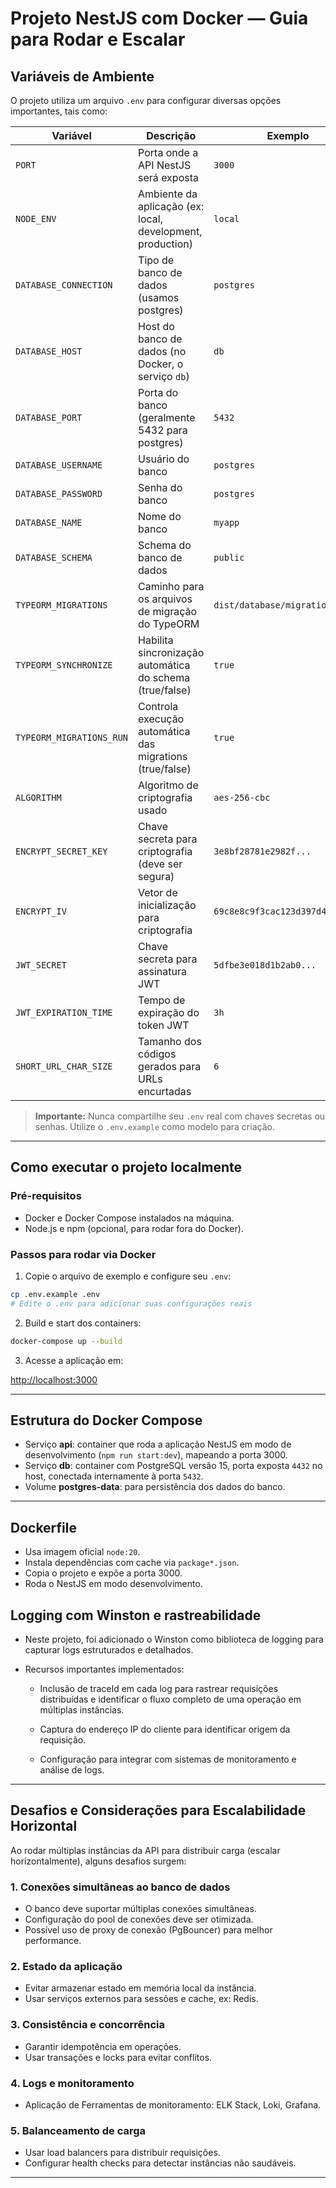 
# Projeto NestJS com Docker — Guia para Rodar e Escalar

## Variáveis de Ambiente

O projeto utiliza um arquivo `.env` para configurar diversas opções importantes, tais como:

| Variável                | Descrição                                              | Exemplo                        |
|------------------------|--------------------------------------------------------|-------------------------------|
| `PORT`                 | Porta onde a API NestJS será exposta                   | `3000`                        |
| `NODE_ENV`             | Ambiente da aplicação (ex: local, development, production) | `local`                       |
| `DATABASE_CONNECTION`  | Tipo de banco de dados (usamos postgres)               | `postgres`                    |
| `DATABASE_HOST`        | Host do banco de dados (no Docker, o serviço `db`)     | `db`                          |
| `DATABASE_PORT`        | Porta do banco (geralmente 5432 para postgres)         | `5432`                        |
| `DATABASE_USERNAME`    | Usuário do banco                                        | `postgres`                    |
| `DATABASE_PASSWORD`    | Senha do banco                                         | `postgres`                    |
| `DATABASE_NAME`        | Nome do banco                                         | `myapp`                       |
| `DATABASE_SCHEMA`      | Schema do banco de dados                               | `public`                      |
| `TYPEORM_MIGRATIONS`   | Caminho para os arquivos de migração do TypeORM        | `dist/database/migrations/*.js` |
| `TYPEORM_SYNCHRONIZE`  | Habilita sincronização automática do schema (true/false) | `true`                        |
| `TYPEORM_MIGRATIONS_RUN`| Controla execução automática das migrations (true/false) | `true`                        |
| `ALGORITHM`            | Algoritmo de criptografia usado                         | `aes-256-cbc`                 |
| `ENCRYPT_SECRET_KEY`   | Chave secreta para criptografia (deve ser segura)      | `3e8bf28781e2982f...`         |
| `ENCRYPT_IV`           | Vetor de inicialização para criptografia                | `69c8e8c9f3cac123d397d4d9...`|
| `JWT_SECRET`           | Chave secreta para assinatura JWT                       | `5dfbe3e018d1b2ab0...`        |
| `JWT_EXPIRATION_TIME`  | Tempo de expiração do token JWT                          | `3h`                          |
| `SHORT_URL_CHAR_SIZE`  | Tamanho dos códigos gerados para URLs encurtadas        | `6`                           |

> **Importante:** Nunca compartilhe seu `.env` real com chaves secretas ou senhas. Utilize o `.env.example` como modelo para criação.

---

## Como executar o projeto localmente

### Pré-requisitos

- Docker e Docker Compose instalados na máquina.
- Node.js e npm (opcional, para rodar fora do Docker).

### Passos para rodar via Docker

1. Copie o arquivo de exemplo e configure seu `.env`:

```bash
cp .env.example .env
# Edite o .env para adicionar suas configurações reais
```

2. Build e start dos containers:

```bash
docker-compose up --build
```

3. Acesse a aplicação em:

[http://localhost:3000](http://localhost:3000)

---

## Estrutura do Docker Compose

- Serviço **api**: container que roda a aplicação NestJS em modo de desenvolvimento (`npm run start:dev`), mapeando a porta 3000.
- Serviço **db**: container com PostgreSQL versão 15, porta exposta `4432` no host, conectada internamente à porta `5432`.
- Volume **postgres-data**: para persistência dos dados do banco.

---

## Dockerfile

- Usa imagem oficial `node:20`.
- Instala dependências com cache via `package*.json`.
- Copia o projeto e expõe a porta 3000.
- Roda o NestJS em modo desenvolvimento.

## Logging com Winston e rastreabilidade
- Neste projeto, foi adicionado o Winston como biblioteca de logging para capturar logs estruturados e detalhados.

- Recursos importantes implementados:
  - Inclusão de traceId em cada log para rastrear requisições distribuídas e identificar o fluxo completo de uma operação em múltiplas instâncias.

  - Captura do endereço IP do cliente para identificar origem da requisição.

  - Configuração para integrar com sistemas de monitoramento e análise de logs.

---

## Desafios e Considerações para Escalabilidade Horizontal

Ao rodar múltiplas instâncias da API para distribuir carga (escalar horizontalmente), alguns desafios surgem:

### 1. Conexões simultâneas ao banco de dados

- O banco deve suportar múltiplas conexões simultâneas.
- Configuração do pool de conexões deve ser otimizada.
- Possível uso de proxy de conexão (PgBouncer) para melhor performance.

### 2. Estado da aplicação

- Evitar armazenar estado em memória local da instância.
- Usar serviços externos para sessões e cache, ex: Redis.

### 3. Consistência e concorrência

- Garantir idempotência em operações.
- Usar transações e locks para evitar conflitos.

### 4. Logs e monitoramento

- Aplicação de Ferramentas de monitoramento: ELK Stack, Loki, Grafana.

### 5. Balanceamento de carga

- Usar load balancers para distribuir requisições.
- Configurar health checks para detectar instâncias não saudáveis.

---
